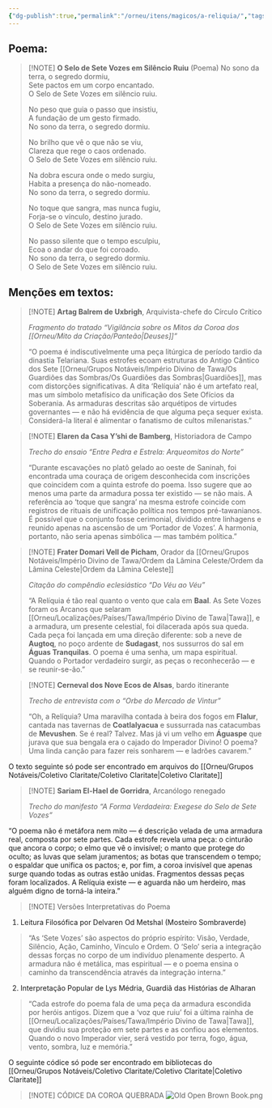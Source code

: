 ```yaml
---
{"dg-publish":true,"permalink":"/orneu/itens/magicos/a-reliquia/","tags":["itens_mágicos","Storypoints","publish"]}
---
```





## Poema:
> [!NOTE] **O Selo de Sete Vozes em Silêncio Ruiu** (Poema)
>  No sono da terra, o segredo dormiu,  
> Sete pactos em um corpo encantado.  
> O Selo de Sete Vozes em silêncio ruiu.
> 
> No peso que guia o passo que insistiu,  
> A fundação de um gesto firmado.  
> No sono da terra, o segredo dormiu.
> 
> No brilho que vê o que não se viu,  
> Clareza que rege o caos ordenado.  
> O Selo de Sete Vozes em silêncio ruiu.
> 
> Na dobra escura onde o medo surgiu,  
> Habita a presença do não-nomeado.  
> No sono da terra, o segredo dormiu.
> 
> No toque que sangra, mas nunca fugiu,  
> Forja-se o vínculo, destino jurado.  
> O Selo de Sete Vozes em silêncio ruiu.
> 
> No passo silente que o tempo esculpiu,  
> Ecoa o andar do que foi coroado.  
> No sono da terra, o segredo dormiu.  
> O Selo de Sete Vozes em silêncio ruiu.


## Menções em textos:

> [!NOTE] **Artag Balrem de Uxbrigh**, Arquivista-chefe do Círculo Crítico
> 
> _Fragmento do tratado “Vigilância sobre os Mitos da Coroa dos [[Orneu/Mito da Criação/Panteão\|Deuses]]”_
> 
> “O poema é indiscutivelmente uma peça litúrgica de período tardio da dinastia Telariana. Suas estrofes ecoam estruturas do Antigo Cântico dos Sete [[Orneu/Grupos Notáveis/Império Divino de Tawa/Os Guardiões das Sombras/Os Guardiões das Sombras\|Guardiões]], mas com distorções significativas. A dita ‘Relíquia’ não é um artefato real, mas um símbolo metafísico da unificação dos Sete Ofícios da Soberania. As armaduras descritas são arquétipos de virtudes governantes — e não há evidência de que alguma peça sequer exista. Considerá-la literal é alimentar o fanatismo de cultos milenaristas.”


> [!NOTE] **Elaren da Casa Y’shi de Bamberg**, Historiadora de Campo
> 
> _Trecho do ensaio “Entre Pedra e Estrela: Arqueomitos do Norte”_
> 
> “Durante escavações no platô gelado ao oeste de Saninah, foi encontrada uma couraça de origem desconhecida com inscrições que coincidem com a quinta estrofe do poema. Isso sugere que ao menos uma parte da armadura possa ter existido — se não mais. A referência ao ‘toque que sangra’ na mesma estrofe coincide com registros de rituais de unificação política nos tempos pré-tawanianos. É possível que o conjunto fosse cerimonial, dividido entre linhagens e reunido apenas na ascensão de um ‘Portador de Vozes’. A harmonia, portanto, não seria apenas simbólica — mas também política.”


> [!NOTE] **Frater Domari Vell de Picham**, Orador da [[Orneu/Grupos Notáveis/Império Divino de Tawa/Ordem da Lâmina Celeste/Ordem da Lâmina Celeste\|Ordem da Lâmina Celeste]]
> 
> _Citação do compêndio eclesiástico “Do Véu ao Véu”_
> 
> “A Relíquia é tão real quanto o vento que cala em **Baal**. As Sete Vozes foram os Arcanos que selaram [[Orneu/Localizações/Países/Tawa/Império Divino de Tawa\|Tawa]], e a armadura, um presente celestial, foi dilacerada após sua queda. Cada peça foi lançada em uma direção diferente: sob a neve de **Augtoq**, no poço ardente de **Sudagast**, nos sussurros do sal em **Águas Tranquilas**. O poema é uma senha, um mapa espiritual. Quando o Portador verdadeiro surgir, as peças o reconhecerão — e se reunir-se-ão.”


> [!NOTE] **Cerneval dos Nove Ecos de Alsas**, bardo itinerante
>
>_Trecho de entrevista com o “Orbe do Mercado de Vintur”_
>
>“Oh, a Relíquia? Uma maravilha contada à beira dos fogos em **Flalur**, cantada nas tavernas de **Coatlalyacua** e sussurrada nas catacumbas de **Mevushen**. Se é real? Talvez. Mas já vi um velho em **Águaspe** que jurava que sua bengala era o cajado do Imperador Divino! O poema? Uma linda canção para fazer reis sonharem — e ladrões cavarem.”


O texto seguinte só pode ser encontrado em arquivos do [[Orneu/Grupos Notáveis/Coletivo Claritate/Coletivo Claritate\|Coletivo Claritate]]
> [!NOTE] **Sariam El-Hael de Gorridra**, Arcanólogo renegado
> 
> _Trecho do manifesto “A Forma Verdadeira: Exegese do Selo de Sete Vozes”_
>
“O poema não é metáfora nem mito — é descrição velada de uma armadura real, composta por sete partes. Cada estrofe revela uma peça: o cinturão que ancora o corpo; o elmo que vê o invisível; o manto que protege do oculto; as luvas que selam juramentos; as botas que transcendem o tempo; o espaldar que unifica os pactos; e, por fim, a coroa invisível que apenas surge quando todas as outras estão unidas. Fragmentos dessas peças foram localizados. A Relíquia existe — e aguarda não um herdeiro, mas alguém digno de torná-la inteira.”



> [!NOTE] Versões Interpretativas do Poema
 1. Leitura Filosófica por Delvaren Od Metshal (Mosteiro Sombraverde)
> “As ‘Sete Vozes’ são aspectos do próprio espírito: Visão, Verdade, Silêncio, Ação, Caminho, Vínculo e Ordem. O ‘Selo’ seria a integração dessas forças no corpo de um indivíduo plenamente desperto. A armadura não é metálica, mas espiritual — e o poema ensina o caminho da transcendência através da integração interna.”
 2. Interpretação Popular de Lys Médria, Guardiã das Histórias de Alharan
> “Cada estrofe do poema fala de uma peça da armadura escondida por heróis antigos. Dizem que a ‘voz que ruiu’ foi a última rainha de [[Orneu/Localizações/Países/Tawa/Império Divino de Tawa\|Tawa]], que dividiu sua proteção em sete partes e as confiou aos elementos. Quando o novo Imperador vier, será vestido por terra, fogo, água, vento, sombra, luz e memória.”


O seguinte códice só pode ser encontrado em bibliotecas do [[Orneu/Grupos Notáveis/Coletivo Claritate/Coletivo Claritate\|Coletivo Claritate]]
> [!NOTE] CÓDICE DA COROA QUEBRADA
> ![Old Open Brown Book.png](/img/user/Orneu/Imagens/Old%20Open%20Brown%20Book.png)

